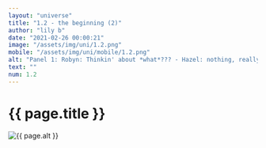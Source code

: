```yaml
--- 
layout: "universe" 
title: "1.2 - the beginning (2)" 
author: "lily b" 
date: "2021-02-26 00:00:21" 
image: "/assets/img/uni/1.2.png" 
mobile: "/assets/img/uni/mobile/1.2.png"
alt: "Panel 1: Robyn: Thinkin' about *what*??? - Hazel: nothing, really... / Panel 2: Robyn: Is it because I walked in on you wearing girly clothes? I thought you looked kinda cute honestly. / Panel 3: Hazel: N-No! ...I mean- Well... / Panel 4: Hazel: I should probably tell you... You can keep a secret, right? - Robyn: (nodding)" 
text: "" 
num: 1.2
--- 
```

 
<h1>{{ page.title }}</h1> 
<picture>
    <source media="all and (orientation: landscape)" srcset="{{ site.baseurl }}{{ page.image }}">
    <source media="all and (orientation: portrait)" srcset="{{ site.baseurl }}{{ page.mobile }}">
    <img src="{{ site.baseurl }}{{ page.image }}" alt="{{ page.alt }}" title="{{ page.text }}">
</picture>
